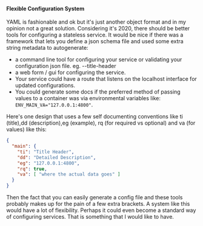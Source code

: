 #### Flexible Configuration System

YAML is fashionable and ok but it's just another object format and in my opinion not a great solution. Considering it's 2020, there should be better tools for configuring a stateless service. It would be nice if there was a framework that lets you define a json schema file and used some extra string metadata to autogenerate:

* a command line tool for configuring your service or validating your configuration json file. eg. --title-header
* a web form / gui for configuring the service.
* Your service could have a route that listens on the localhost interface for updated configurations. 
* You could generate some docs if the preferred method of passing values to a container was via environmental variables like: `ENV_MAIN_VA="127.0.0.1:4800"`. 

Here's one design that uses a few self documenting conventions like ti (title),dd (description),eg (example), rq (for required vs optional) and va (for values) like this:


```json
{
  "main": {
    "ti": "Title Header",
    "dd": "Detailed Description",
    "eg": "127.0.0.1:4800",
    "rq": true,
    "va": [ "where the actual data goes" ]  
  }
}
```
Then the fact that you can easily generate a config file and these tools probably makes up for the pain of a few extra brackets. A system like this would have a lot of flexibility. Perhaps it could even become a standard way of configuring services. That is something that I would like to have. 

